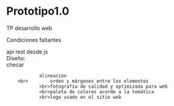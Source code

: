 # Prototipo1.0
TP desarrollo web

Condiciones faltantes

api rest desde js
<br>
Diseño: <br>checar<br>
        
				alineación
		<br>		orden y márgenes entre los elementos
			    <br>fotografía de calidad y optimizada para web
				<br>paleta de colores acorde a la temática
				<br>logo usado en el sitio web
